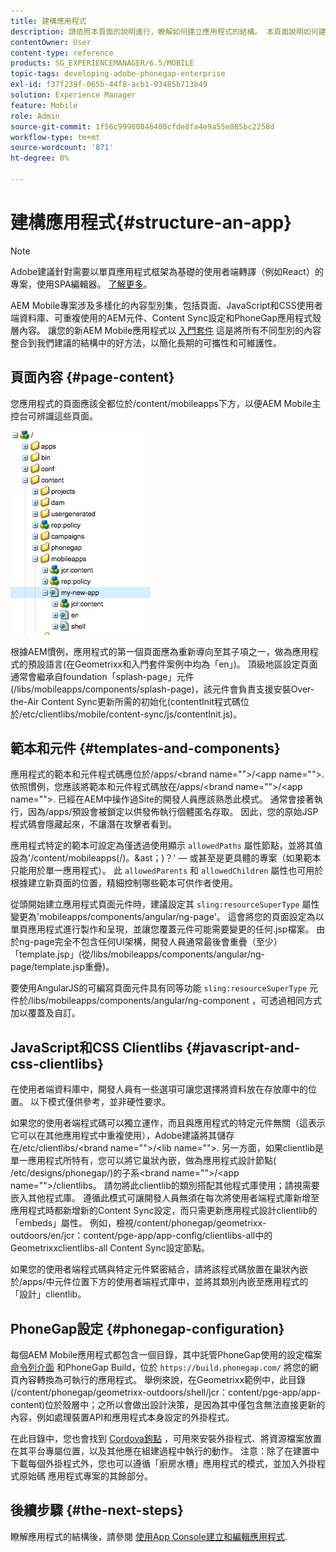 ```yaml
---
title: 建構應用程式
description: 請依照本頁面的說明進行，瞭解如何建立應用程式的結構。 本頁面說明如何建構範本和元件，以及JavaScript和CSS Clientlibs的相關資訊。
contentOwner: User
content-type: reference
products: SG_EXPERIENCEMANAGER/6.5/MOBILE
topic-tags: developing-adobe-phonegap-enterprise
exl-id: f37f239f-065b-44f8-acb1-93485b713b49
solution: Experience Manager
feature: Mobile
role: Admin
source-git-commit: 1f56c99980846400cfde8fa4e9a55e885bc2258d
workflow-type: tm+mt
source-wordcount: '871'
ht-degree: 0%

---
```


# 建構應用程式{#structure-an-app}

>[!NOTE]
>
>Adobe建議針對需要以單頁應用程式框架為基礎的使用者端轉譯（例如React）的專案，使用SPA編輯器。 [了解更多](/help/sites-developing/spa-overview.md)。

AEM Mobile專案涉及多樣化的內容型別集，包括頁面、JavaScript和CSS使用者端資料庫、可重複使用的AEM元件、Content Sync設定和PhoneGap應用程式殼層內容。 讓您的新AEM Mobile應用程式以 [入門套件](https://github.com/Adobe-Marketing-Cloud-Apps/aem-phonegap-starter-kit) 這是將所有不同型別的內容整合到我們建議的結構中的好方法，以簡化長期的可攜性和可維護性。

## 頁面內容 {#page-content}

您應用程式的頁面應該全都位於/content/mobileapps下方，以便AEM Mobile主控台可辨識這些頁面。

![chlimage_1-52](assets/chlimage_1-52.png)

根據AEM慣例，應用程式的第一個頁面應為重新導向至其子項之一，做為應用程式的預設語言(在Geometrixx和入門套件案例中均為「en」)。 頂級地區設定頁面通常會繼承自foundation「splash-page」元件(/libs/mobileapps/components/splash-page)，該元件會負責支援安裝Over-the-Air Content Sync更新所需的初始化(contentInit程式碼位於/etc/clientlibs/mobile/content-sync/js/contentInit.js)。

## 範本和元件 {#templates-and-components}

應用程式的範本和元件程式碼應位於/apps/&lt;brand name=&quot;&quot;>/&lt;app name=&quot;&quot;>. 依照慣例，您應該將範本和元件程式碼放在/apps/&lt;brand name=&quot;&quot;>/&lt;app name=&quot;&quot;>. 已經在AEM中操作過Site的開發人員應該熟悉此模式。 通常會接著執行，因為/apps/預設會被鎖定以供發佈執行個體匿名存取。 因此，您的原始JSP程式碼會隱藏起來，不讓潛在攻擊者看到。

應用程式特定的範本可設定為僅透過使用顯示 `allowedPaths` 屬性節點，並將其值設為&#39;/content/mobileapps(/)。&amp;ast；)？&#39;  — 或甚至是更具體的專案（如果範本只能用於單一應用程式）。 此 `allowedParents` 和 `allowedChildren` 屬性也可用於根據建立新頁面的位置，精細控制哪些範本可供作者使用。

從頭開始建立應用程式頁面元件時，建議設定其 `sling:resourceSuperType` 屬性變更為&#39;mobileapps/components/angular/ng-page&#39;。 這會將您的頁面設定為以單頁應用程式進行製作和呈現，並讓您覆蓋元件可能需要變更的任何.jsp檔案。 由於ng-page完全不包含任何UI架構，開發人員通常最後會重疊（至少）「template.jsp」(從/libs/mobileapps/components/angular/ng-page/template.jsp重疊)。

要使用AngularJS的可編寫頁面元件具有同等功能 `sling:resourceSuperType` 元件於/libs/mobileapps/components/angular/ng-component ，可透過相同方式加以覆蓋及自訂。

## JavaScript和CSS Clientlibs {#javascript-and-css-clientlibs}

在使用者端資料庫中，開發人員有一些選項可讓您選擇將資料放在存放庫中的位置。 以下模式僅供參考，並非硬性要求。

如果您的使用者端程式碼可以獨立運作，而且與應用程式的特定元件無關（這表示它可以在其他應用程式中重複使用），Adobe建議將其儲存在/etc/clientlibs/&lt;brand name=&quot;&quot;>/&lt;lib name=&quot;&quot;>. 另一方面，如果clientlib是單一應用程式所特有，您可以將它巢狀內嵌，做為應用程式設計節點( /etc/designs/phonegap/)的子系&lt;brand name=&quot;&quot;>/&lt;app name=&quot;&quot;>/clientlibs。 請勿將此clientlib的類別搭配其他程式庫使用；請視需要嵌入其他程式庫。 遵循此模式可讓開發人員無須在每次將使用者端程式庫新增至應用程式時都新增新的Content Sync設定，而只需更新應用程式設計clientlib的「embeds」屬性。 例如，檢視/content/phonegap/geometrixx-outdoors/en/jcr：content/pge-app/app-config/clientlibs-all中的Geometrixxclientlibs-all Content Sync設定節點。

如果您的使用者端程式碼與特定元件緊密結合，請將該程式碼放置在巢狀內嵌於/apps/中元件位置下方的使用者端程式庫中，並將其類別內嵌至應用程式的「設計」clientlib。

## PhoneGap設定 {#phonegap-configuration}

每個AEM Mobile應用程式都包含一個目錄，其中託管PhoneGap使用的設定檔案 [命令列介面](https://github.com/phonegap/phonegap-cli) 和PhoneGap Build，位於 `https://build.phonegap.com/` 將您的網頁內容轉換為可執行的應用程式。 舉例來說，在Geometrixx範例中，此目錄(/content/phonegap/geometrixx-outdoors/shell/jcr：content/pge-app/app-content)位於殼層中；之所以會做出設計決策，是因為其中僅包含無法直接更新的內容，例如處理裝置API和應用程式本身設定的外掛程式。

在此目錄中，您也會找到 [Cordova鉤點](https://cordova.apache.org/docs/en/dev/guide/appdev/hooks/index.html#Hooks%20Guide) ，可用來安裝外掛程式、將資源檔案放置在其平台專屬位置，以及其他應在組建過程中執行的動作。 注意：除了在建置中下載每個外掛程式外，您也可以遵循「廚房水槽」應用程式的模式，並加入外掛程式原始碼<!-- THIS URL IS 404 (https://github.com/blefebvre/aem-phonegap-kitchen-sink/tree/master/content/src/main/content/jcr_root/content/phonegap/kitchen-sink/shell/_jcr_content/pge-app/app-content/phonegap/plugins) --> 應用程式專案的其餘部分。

## 後續步驟 {#the-next-steps}

瞭解應用程式的結構後，請參閱 [使用App Console建立和編輯應用程式](/help/mobile/phonegap-apps-console.md).
